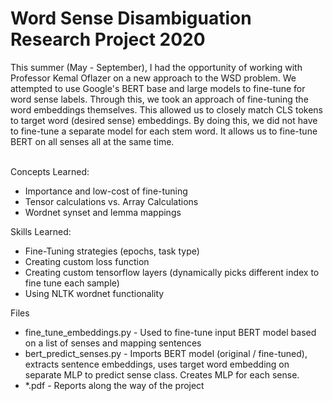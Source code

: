 # Word Sense Disambiguation Research Project 2020

This summer (May - September), I had the opportunity of working with Professor Kemal Oflazer on a new approach to the WSD problem. We attempted to use Google's BERT base and large models to fine-tune for word sense labels. Through this, we took an approach of fine-tuning the word embeddings themselves. This allowed us to closely match CLS tokens to target word (desired sense) embeddings. By doing this, we did not have to fine-tune a separate model for each stem word. It allows us to fine-tune BERT on all senses all at the same time.
<br>
<br>

Concepts Learned:
* Importance and low-cost of fine-tuning
* Tensor calculations vs. Array Calculations
* Wordnet synset and lemma mappings

Skills Learned:
* Fine-Tuning strategies (epochs, task type)
* Creating custom loss function
* Creating custom tensorflow layers (dynamically picks different index to fine tune each sample)
* Using NLTK wordnet functionality


Files
* fine_tune_embeddings.py - Used to fine-tune input BERT model based on a list of senses and mapping sentences
* bert_predict_senses.py - Imports BERT model (original / fine-tuned), extracts sentence embeddings, uses target word embedding on separate MLP to predict sense class. Creates MLP for each sense.
* *.pdf - Reports along the way of the project
